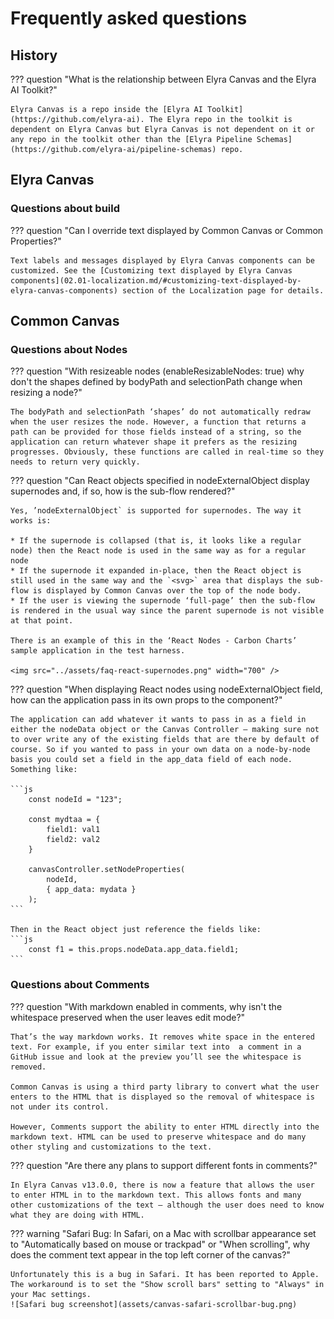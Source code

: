 # Frequently asked questions

## History

??? question "What is the relationship  between Elyra Canvas and the Elyra AI Toolkit?"

    Elyra Canvas is a repo inside the [Elyra AI Toolkit](https://github.com/elyra-ai). The Elyra repo in the toolkit is dependent on Elyra Canvas but Elyra Canvas is not dependent on it or any repo in the toolkit other than the [Elyra Pipeline Schemas](https://github.com/elyra-ai/pipeline-schemas) repo.

## Elyra Canvas

### Questions about build

??? question "Can I override text displayed by Common Canvas or Common Properties?"

    Text labels and messages displayed by Elyra Canvas components can be customized. See the [Customizing text displayed by Elyra Canvas components](02.01-localization.md/#customizing-text-displayed-by-elyra-canvas-components) section of the Localization page for details.

## Common Canvas

### Questions about Nodes

??? question "With resizeable nodes (enableResizableNodes: true) why don't the shapes defined by bodyPath and selectionPath change when resizing a node?"

    The bodyPath and selectionPath ‘shapes’ do not automatically redraw when the user resizes the node. However, a function that returns a path can be provided for those fields instead of a string, so the application can return whatever shape it prefers as the resizing progresses. Obviously, these functions are called in real-time so they needs to return very quickly.

??? question "Can React objects specified in nodeExternalObject display supernodes and, if so, how is the sub-flow rendered?"

    Yes, ’nodeExternalObject` is supported for supernodes. The way it works is:

	* If the supernode is collapsed (that is, it looks like a regular node) then the React node is used in the same way as for a regular node
	* If the supernode it expanded in-place, then the React object is still used in the same way and the `<svg>` area that displays the sub-flow is displayed by Common Canvas over the top of the node body.
	* If the user is viewing the supernode ‘full-page’ then the sub-flow is rendered in the usual way since the parent supernode is not visible at that point.

	There is an example of this in the ‘React Nodes - Carbon Charts’ sample application in the test harness.

	<img src="../assets/faq-react-supernodes.png" width="700" />


??? question "When displaying React nodes using nodeExternalObject field, how can the application pass in its own props to the component?"

	The application can add whatever it wants to pass in as a field in either the nodeData object or the Canvas Controller — making sure not to over write any of the existing fields that are there by default of course. So if you wanted to pass in your own data on a node-by-node basis you could set a field in the app_data field of each node. Something like:

	```js
		const nodeId = "123";

		const mydtaa = {
			field1: val1
			field2: val2
		}

		canvasController.setNodeProperties(
			nodeId,
			{ app_data: mydata }
		);
	```

	Then in the React object just reference the fields like:
	```js
		const f1 = this.props.nodeData.app_data.field1;
	```



### Questions about Comments


??? question "With markdown enabled in comments, why isn't the whitespace preserved when the user leaves edit mode?"

    That’s the way markdown works. It removes white space in the entered text. For example, if you enter similar text into  a comment in a GitHub issue and look at the preview you’ll see the whitespace is removed.

	Common Canvas is using a third party library to convert what the user enters to the HTML that is displayed so the removal of whitespace is not under its control.

    However, Comments support the ability to enter HTML directly into the markdown text. HTML can be used to preserve whitespace and do many other styling and customizations to the text.

??? question "Are there any plans to support different fonts in comments?"

	In Elyra Canvas v13.0.0, there is now a feature that allows the user to enter HTML in to the markdown text. This allows fonts and many other customizations of the text — although the user does need to know what they are doing with HTML.


??? warning "Safari Bug: In Safari, on a Mac with scrollbar appearance set to \"Automatically based on mouse or trackpad\" or \"When scrolling\", why does the comment text appear in the top left corner of the canvas?"

    Unfortunately this is a bug in Safari. It has been reported to Apple. The workaround is to set the "Show scroll bars" setting to "Always" in your Mac settings.
	![Safari bug screenshot](assets/canvas-safari-scrollbar-bug.png)





